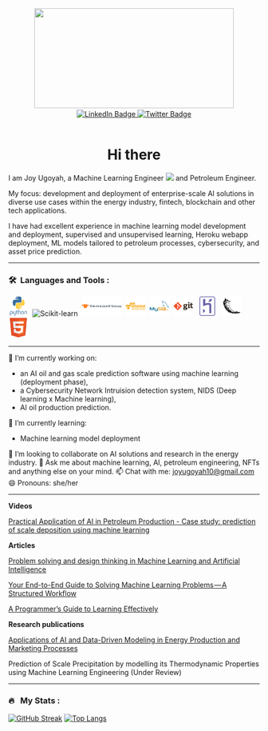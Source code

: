 <div id="header" align="center">
  <img src="https://media.giphy.com/media/l4pTsNgkamxfk2ZLq/giphy.gif" width="400" height="200"/>
  
  <div id="badges">
  <a href="https://www.linkedin.com/in/joy-ugoyah/">
    <img src="https://img.shields.io/badge/LinkedIn-blue?style=for-the-badge&logo=linkedin&logoColor=white" alt="LinkedIn Badge"/>
  </a>
  <a href="https://twitter.com/chiemali">
    <img src="https://img.shields.io/badge/Twitter-blue?style=for-the-badge&logo=twitter&logoColor=white" alt="Twitter Badge"/>
  </a> 
  </div>
  
  <img src="https://komarev.com/ghpvc/?username=JoyUgoyah&style=flat-square&color=blue" alt=""/>
  <h1>
  Hi there
</h1>
  
</div>

I am Joy Ugoyah, a Machine Learning Engineer <img src="https://media.giphy.com/media/WUlplcMpOCEmTGBtBW/giphy.gif" width="30"> and Petroleum Engineer.

My focus: development and deployment of enterprise-scale AI solutions in diverse use cases within the energy industry, fintech, blockchain and other tech applications.

I have had excellent experience in machine learning model development and deployment, supervised and unsupervised learning, Heroku webapp deployment, ML models tailored to petroleum processes, cybersecurity, and asset price prediction.

---

### 🛠 &nbsp;Languages and Tools :

<p>
<img src="https://github.com/devicons/devicon/blob/master/icons/python/python-original-wordmark.svg" title="Python" alt="Python" width="40" height="40"/>&nbsp;
<img src="https://github.com/devicons/devicon/blob/master/icons/scikit-learn/scikit-learn-original.svg" title="Scikit-learn" alt="Scikit-learn" width="40" height="40"/>&nbsp;
<img src="https://github.com/devicons/devicon/blob/master/icons/tensorflow/tensorflow-original-wordmark.svg" title="Tensorflow" alt="Tensorflow" width="80" height="40"/>&nbsp;
<img src="https://github.com/devicons/devicon/blob/master/icons/amazonwebservices/amazonwebservices-plain-wordmark.svg" title="AWS" alt="AWS" width="40" height="40"/>&nbsp;
<img src="https://github.com/devicons/devicon/blob/master/icons/mysql/mysql-original-wordmark.svg" title="MySQL"  alt="MySQL" width="40" height="40"/>&nbsp;
<img src="https://github.com/devicons/devicon/blob/master/icons/git/git-original-wordmark.svg" title="Git" **alt="Git" width="40" height="40"/>&nbsp;
<img src="https://github.com/devicons/devicon/blob/master/icons/heroku/heroku-original.svg" title="Heroku" alt="Heroku" width="40" height="40"/>&nbsp;
<img src="https://github.com/devicons/devicon/blob/master/icons/flask/flask-original.svg" title="Flask" alt="Flask" width="40" height="40"/>&nbsp;
<img src="https://github.com/devicons/devicon/blob/master/icons/html5/html5-original.svg" title="HTML5" alt="HTML" width="40" height="40"/>&nbsp;
</p>

---

🔭 I’m currently working on:
  - an AI oil and gas scale prediction software using machine learning (deployment phase),
  - a Cybersecurity Network Intruision detection system, NIDS (Deep learning x Machine learning),
  - AI oil production prediction.


🌱 I’m currently learning:
  - Machine learning model deployment


👯 I’m looking to collaborate on AI solutions and research in the energy industry. 
💬 Ask me about machine learning, AI, petroleum engineering, NFTs and anything else on your mind.
📫 Chat with me: joyugoyah10@gmail.com
😄 Pronouns: she/her

<!--
⚡ Fun fact: I love to paint & draw... and to be close to water bodies
-->

---

**Videos**

[Practical Application of AI in Petroleum Production - Case study: prediction of scale deposition using machine learning](https://youtu.be/9sKz4Dfi_EU 'click here')


**Articles**

[Problem solving and design thinking in Machine Learning and Artificial Intelligence](https://medium.com/@joyugoyah10/problem-solving-and-design-thinking-in-machine-learning-and-artificial-intelligence-40e75710aede)

[Your End-to-End Guide to Solving Machine Learning Problems — A Structured Workflow](https://medium.datadriveninvestor.com/your-end-to-end-guide-to-solving-machine-learning-problems-a-structured-workflow-5045e0102e6)

[A Programmer’s Guide to Learning Effectively](https://medium.com/@joyugoyah10/a-programmers-guide-to-learning-effectively-445499ce936f)


**Research publications**

[Applications of AI and Data-Driven Modeling in Energy Production and Marketing Processes](https://doi.org/10.2118/207153-MS)

Prediction of Scale Precipitation by modelling its Thermodynamic Properties using Machine Learning Engineering (Under Review)


---

### 🔥 &nbsp; My Stats :
[![GitHub Streak](http://github-readme-streak-stats.herokuapp.com?user=JoyUgoyah&theme=dark&background=000000)](https://git.io/streak-stats)            [![Top Langs](https://github-readme-stats.vercel.app/api/top-langs/?username=JoyUgoyah&layout=compact&theme=vision-friendly-dark)](https://github.com/anuraghazra/github-readme-stats)



<!--
<img align="center" src="https://github-readme-stats.vercel.app/api?username=JoyUgoyah&show_icons=true&icon_color=0366d6&text_color=24292e&bg_color=ffffff&hide_title=true" />


<!--
**JoyUgoyah/JoyUgoyah** is a ✨ _special_ ✨ repository because its `README.md` (this file) appears on your GitHub profile.

Here are some ideas to get you started:

- 🔭 I’m currently working on ...
- 🌱 I’m currently learning ...
- 👯 I’m looking to collaborate on ...
- 🤔 I’m looking for help with ...
- 💬 Ask me about ...
- 📫 How to reach me: ...
- 😄 Pronouns: ...
- ⚡ Fun fact: ...
-->
